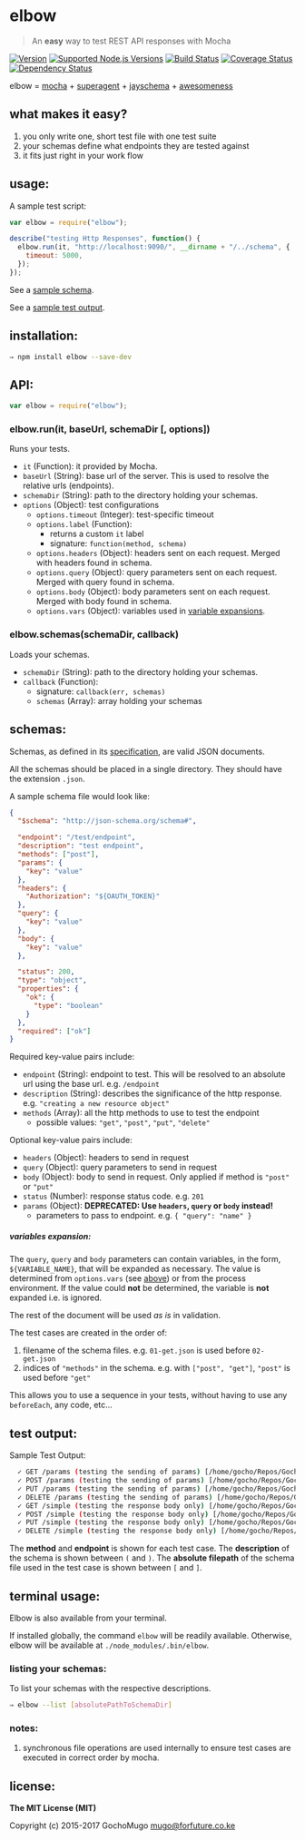 # elbow

> An **easy** way to test REST API responses with Mocha

[![Version](https://img.shields.io/npm/v/elbow.svg)](https://www.npmjs.com/package/elbow)
 [![Supported Node.js Versions](https://img.shields.io/node/v/elbow.svg)](https://www.npmjs.com/package/elbow)
 [![Build Status](https://travis-ci.org/GochoMugo/elbow.svg?branch=master)](https://travis-ci.org/GochoMugo/elbow)
 [![Coverage Status](https://coveralls.io/repos/GochoMugo/elbow/badge.svg?branch=master)](https://coveralls.io/r/GochoMugo/elbow?branch=master)
 [![Dependency Status](https://gemnasium.com/GochoMugo/elbow.svg)](https://gemnasium.com/GochoMugo/elbow)

elbow = [mocha](http://mochajs.org/) + [superagent](http://visionmedia.github.io/superagent/) + [jayschema](https://github.com/natesilva/jayschema) + [awesomeness](https://www.dropbox.com/s/flwsp52rm1r9xrw/awesomeness.jpg?dl=0)


## what makes it easy?

1. you only write one, short test file with one test suite
1. your schemas define what endpoints they are tested against
1. it fits just right in your work flow


## usage:

A sample test script:

```js
var elbow = require("elbow");

describe("testing Http Responses", function() {
  elbow.run(it, "http://localhost:9090/", __dirname + "/../schema", {
    timeout: 5000,
  });
});
```

See a [sample schema](#schema).

See a [sample test output](#output).


## installation:

```bash
⇒ npm install elbow --save-dev
```


## API:

```js
var elbow = require("elbow");
```

### elbow.run(it, baseUrl, schemaDir [, options])

Runs your tests.

* `it` (Function): it provided by Mocha.
* `baseUrl` (String): base url of the server. This is used to resolve the relative urls (endpoints).
* `schemaDir` (String): path to the directory holding your schemas.
* `options` (Object): test configurations <a name="options"></a>
  * `options.timeout` (Integer): test-specific timeout
  * `options.label` (Function):
    * returns a custom `it` label
    * signature: `function(method, schema)`
  * `options.headers` (Object): headers sent on each request. Merged with headers found in schema.
  * `options.query` (Object): query parameters sent on each request. Merged with query found in schema.
  * `options.body` (Object): body parameters sent on each request. Merged with body found in schema.
  * `options.vars` (Object): variables used in [variable expansions](#vars-expansion).


### elbow.schemas(schemaDir, callback)

Loads your schemas.

* `schemaDir` (String): path to the directory holding your schemas.
* `callback` (Function):
  * signature: `callback(err, schemas)`
  * `schemas` (Array): array holding your schemas


## schemas:

Schemas, as defined in its [specification](http://spacetelescope.github.io/understanding-json-schema/UnderstandingJSONSchema.pdf), are valid JSON documents.

All the schemas should be placed in a single directory. They should have the extension `.json`.

<a name="schema"></a>
A sample schema file would look like:

```json
{
  "$schema": "http://json-schema.org/schema#",

  "endpoint": "/test/endpoint",
  "description": "test endpoint",
  "methods": ["post"],
  "params": {
    "key": "value"
  },
  "headers": {
    "Authorization": "${OAUTH_TOKEN}"
  },
  "query": {
    "key": "value"
  },
  "body": {
    "key": "value"
  },

  "status": 200,
  "type": "object",
  "properties": {
    "ok": {
      "type": "boolean"
    }
  },
  "required": ["ok"]
}
```

Required key-value pairs include:

* `endpoint` (String): endpoint to test. This will be resolved to an absolute url using the base url. e.g. `/endpoint`
* `description` (String): describes the significance of the http response. e.g. `"creating a new resource object"`
* `methods` (Array): all the http methods to use to test the endpoint
  * possible values: `"get"`, `"post"`, `"put"`, `"delete"`

Optional key-value pairs include:

* `headers` (Object): headers to send in request
* `query` (Object): query parameters to send in request
* `body` (Object): body to send in request. Only applied if method is `"post"` or `"put"`
* `status` (Number): response status code. e.g. `201`
* `params` (Object): **DEPRECATED: Use `headers`, `query` or `body` instead!**
  * parameters to pass to endpoint. e.g. `{ "query": "name" }`

<a name="vars-expansion"></a>
##### variables expansion:

The `query`, `query` and `body` parameters can contain variables, in the
form, `${VARIABLE_NAME}`, that will be expanded as necessary. The value
is determined from `options.vars` (see [above](#options)) or from the process environment.
If the value could **not** be determined, the variable is **not** expanded
i.e. is ignored.


The rest of the document will be used *as is* in validation.

The test cases are created in the order of:

1. filename of the schema files. e.g. `01-get.json` is used before `02-get.json`
1. indices of `"methods"` in the schema. e.g. with `["post", "get"]`, `"post"` is used before `"get"`

This allows you to use a sequence in your tests, without having to use any `beforeEach`, any code, etc...


## test output:

<a name="output"></a>
Sample Test Output:

```bash
  ✓ GET /params (testing the sending of params) [/home/gocho/Repos/GochoMugo/github/elbow/test/schema/params.json] (60ms)
  ✓ POST /params (testing the sending of params) [/home/gocho/Repos/GochoMugo/github/elbow/test/schema/params.json]
  ✓ PUT /params (testing the sending of params) [/home/gocho/Repos/GochoMugo/github/elbow/test/schema/params.json]
  ✓ DELETE /params (testing the sending of params) [/home/gocho/Repos/GochoMugo/github/elbow/test/schema/params.json]
  ✓ GET /simple (testing the response body only) [/home/gocho/Repos/GochoMugo/github/elbow/test/schema/simple.json]
  ✓ POST /simple (testing the response body only) [/home/gocho/Repos/GochoMugo/github/elbow/test/schema/simple.json]
  ✓ PUT /simple (testing the response body only) [/home/gocho/Repos/GochoMugo/github/elbow/test/schema/simple.json]
  ✓ DELETE /simple (testing the response body only) [/home/gocho/Repos/GochoMugo/github/elbow/test/schema/simple.json]
```

The **method** and **endpoint** is shown for each test case. The **description** of the schema is shown between `(` and `)`. The **absolute filepath** of the schema file used in the test case is shown between `[` and `]`.


## terminal usage:

Elbow is also available from your terminal.

If installed globally, the command `elbow` will be readily available. Otherwise, elbow will be available at `./node_modules/.bin/elbow`.


### listing your schemas:

To list your schemas with the respective descriptions.

```bash
⇒ elbow --list [absolutePathToSchemaDir]
```


### notes:

1. synchronous file operations are used internally to ensure test cases are executed in correct order by mocha.


## license:

**The MIT License (MIT)**

Copyright (c) 2015-2017 GochoMugo <mugo@forfuture.co.ke>
